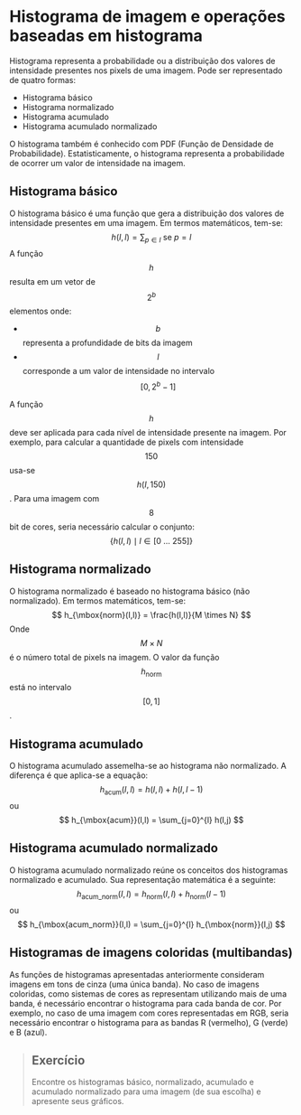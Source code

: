 # Histograma de imagem e operações baseadas em histograma

Histograma representa a probabilidade ou a distribuição dos valores de intensidade presentes nos pixels de uma imagem. Pode ser representado de quatro formas:

* Histograma básico
* Histograma normalizado
* Histograma acumulado
* Histograma acumulado normalizado

O histograma também é conhecido com PDF \(Função de Densidade de Probabilidade\). Estatisticamente, o histograma representa a probabilidade de ocorrer um valor de intensidade na imagem.

## Histograma básico

O histograma básico é uma função que gera a distribuição dos valores de intensidade presentes em uma imagem. Em termos matemáticos, tem-se:
$$
h(I,l) = \sum_{p \in I} \mbox{ se } p = l
$$
A função $$h$$ resulta em um vetor de $$2^b$$ elementos onde:

* $$b$$ representa a profundidade de bits da imagem
* $$l$$ corresponde a um valor de intensidade no intervalo $$[0,2^b-1]$$

A função $$h$$ deve ser aplicada para cada nível de intensidade presente na imagem. Por exemplo, para calcular a quantidade de pixels com intensidade $$150$$ usa-se $$h(I,150)$$. Para uma imagem com $$8$$ bit de cores, seria necessário calcular o conjunto: 
$$
\{ h(I,l) \mid l \in [0 \mbox{ ... } 255] \} 
$$


## Histograma normalizado

O histograma normalizado é baseado no histograma básico \(não normalizado\). Em termos matemáticos, tem-se:
$$
h_{\mbox{norm}(I,l)} = \frac{h(I,l)}{M \times N}
$$
Onde $$M \times N$$ é o número total de pixels na imagem. O valor da função $$h_{\mbox{norm}}$$ está no intervalo $$[0,1]$$ .

## Histograma acumulado

O histograma acumulado assemelha-se ao histograma não normalizado. A diferença é que aplica-se a equação:
$$
h_{\mbox{acum}}(I,l) = h(I,l) + h(I,l-1)
$$
ou
$$
h_{\mbox{acum}}(I,l) = \sum_{j=0}^{l} h(I,j)
$$


## Histograma acumulado normalizado

O histograma acumulado normalizado reúne os conceitos dos histogramas normalizado e acumulado. Sua representação matemática é a seguinte:
$$
h_{\mbox{acum_norm}}(I,l) = h_{\mbox{norm}}(I,l) + h_{\mbox{norm}}(l-1)
$$
ou
$$
h_{\mbox{acum_norm}}(I,l) = \sum_{j=0}^{l} h_{\mbox{norm}}(I,j)
$$


## Histogramas de imagens coloridas \(multibandas\)

As funções de histogramas apresentadas anteriormente consideram imagens em tons de cinza \(uma única banda\). No caso de imagens coloridas, como sistemas de cores as representam utilizando mais de uma banda, é necessário encontrar o histograma  para cada banda de cor. Por exemplo, no caso de uma imagem com cores representadas em RGB, seria necessário encontrar o histograma para as bandas R \(vermelho\), G \(verde\) e B \(azul\).



> ## Exercício
>
> Encontre os histogramas básico, normalizado, acumulado e acumulado normalizado para uma imagem \(de sua escolha\) e apresente seus gráficos.







